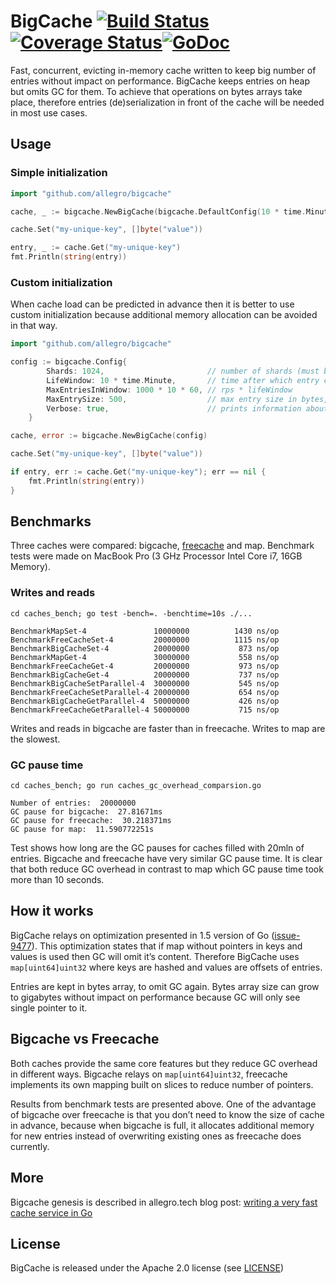 # BigCache [![Build Status](https://travis-ci.org/allegro/bigcache.svg?branch=master)](https://travis-ci.org/allegro/bigcache)[![Coverage Status](https://coveralls.io/repos/github/allegro/bigcache/badge.svg?branch=master)](https://coveralls.io/github/allegro/bigcache?branch=master)[![GoDoc](https://godoc.org/github.com/allegro/bigcache?status.svg)](https://godoc.org/github.com/allegro/bigcache)

Fast, concurrent, evicting in-memory cache written to keep big number of entries without impact on performance.
BigCache keeps entries on heap but omits GC for them. To achieve that operations on bytes arrays take place,
therefore entries (de)serialization in front of the cache will be needed in most use cases.

## Usage

### Simple initialization

```go
import "github.com/allegro/bigcache"

cache, _ := bigcache.NewBigCache(bigcache.DefaultConfig(10 * time.Minute))

cache.Set("my-unique-key", []byte("value"))

entry, _ := cache.Get("my-unique-key")
fmt.Println(string(entry))
```

### Custom initialization

When cache load can be predicted in advance then it is better to use custom initialization because additional memory
allocation can be avoided in that way.

```go
import "github.com/allegro/bigcache"

config := bigcache.Config{
		Shards: 1024,                       // number of shards (must be a power of 2)
		LifeWindow: 10 * time.Minute,       // time after which entry can be evicted
		MaxEntriesInWindow: 1000 * 10 * 60, // rps * lifeWindow
		MaxEntrySize: 500,                  // max entry size in bytes, used only in initial memory allocation
		Verbose: true,                      // prints information about additional memory allocation
	}

cache, error := bigcache.NewBigCache(config)

cache.Set("my-unique-key", []byte("value"))

if entry, err := cache.Get("my-unique-key"); err == nil {
	fmt.Println(string(entry))
}
```

## Benchmarks

Three caches were compared: bigcache, [freecache](https://github.com/coocood/freecache) and map.
Benchmark tests were made on MacBook Pro (3 GHz Processor Intel Core i7, 16GB Memory).

### Writes and reads

```
cd caches_bench; go test -bench=. -benchtime=10s ./...

BenchmarkMapSet-4              	10000000	      1430 ns/op
BenchmarkFreeCacheSet-4        	20000000	      1115 ns/op
BenchmarkBigCacheSet-4         	20000000	       873 ns/op
BenchmarkMapGet-4              	30000000	       558 ns/op
BenchmarkFreeCacheGet-4        	20000000	       973 ns/op
BenchmarkBigCacheGet-4         	20000000	       737 ns/op
BenchmarkBigCacheSetParallel-4 	30000000	       545 ns/op
BenchmarkFreeCacheSetParallel-4	20000000	       654 ns/op
BenchmarkBigCacheGetParallel-4 	50000000	       426 ns/op
BenchmarkFreeCacheGetParallel-4	50000000	       715 ns/op
```

Writes and reads in bigcache are faster than in freecache.
Writes to map are the slowest.

### GC pause time

```
cd caches_bench; go run caches_gc_overhead_comparsion.go

Number of entries:  20000000
GC pause for bigcache:  27.81671ms
GC pause for freecache:  30.218371ms
GC pause for map:  11.590772251s
```

Test shows how long are the GC pauses for caches filled with 20mln of entries.
Bigcache and freecache have very similar GC pause time.
It is clear that both reduce GC overhead in contrast to map
which GC pause time took more than 10 seconds.

## How it works

BigCache relays on optimization presented in 1.5 version of Go ([issue-9477](https://github.com/golang/go/issues/9477)).
This optimization states that if map without pointers in keys and values is used then GC will omit it’s content.
Therefore BigCache uses `map[uint64]uint32` where keys are hashed and values are offsets of entries.

Entries are kept in bytes array, to omit GC again.
Bytes array size can grow to gigabytes without impact on performance
because GC will only see single pointer to it.

## Bigcache vs Freecache
Both caches provide the same core features but they reduce GC overhead in different ways.
Bigcache relays on `map[uint64]uint32`, freecache implements its own mapping built on
slices to reduce number of pointers.

Results from benchmark tests are presented above.
One of the advantage of bigcache over freecache is that you don’t need to know
the size of cache in advance, because when bigcache is full,
it allocates additional memory for new entries instead of
overwriting existing ones as freecache does currently.

## More

Bigcache genesis is described in allegro.tech blog post: [writing a very fast cache service in Go](http://allegro.tech/2016/03/writing-fast-cache-service-in-go.html)

## License

BigCache is released under the Apache 2.0 license (see [LICENSE](LICENSE))
